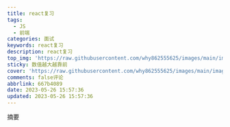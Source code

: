 ```yaml
---
title: react复习
tags:
  - JS
  - 前端
categories: 面试
keywords: react复习
description: react复习
top_img: 'https://raw.githubusercontent.com/why862555625/images/main/images/77.jpg'
sticky: 数值越大越靠前
cover: 'https://raw.githubusercontent.com/why862555625/images/main/images/77.jpg'
comments: false评论
abbrlink: 667b4089
date: 2023-05-26 15:57:36
updated: 2023-05-26 15:57:36
---
```




摘要

<!-- more -->
